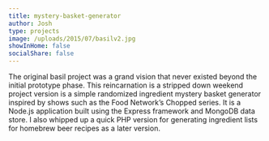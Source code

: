 ```yaml
---
title: mystery-basket-generator
author: Josh
type: projects
image: /uploads/2015/07/basilv2.jpg
showInHome: false
socialShare: false
---
```


The original basil project was a grand vision that never existed beyond the initial prototype phase. This reincarnation is a stripped down weekend project version is a simple randomized ingredient mystery basket generator inspired by shows such as the Food Network’s Chopped series. It is a Node.js application built using the Express framework and MongoDB data store. I also whipped up a quick PHP version for generating ingredient lists for homebrew beer recipes as a later version.